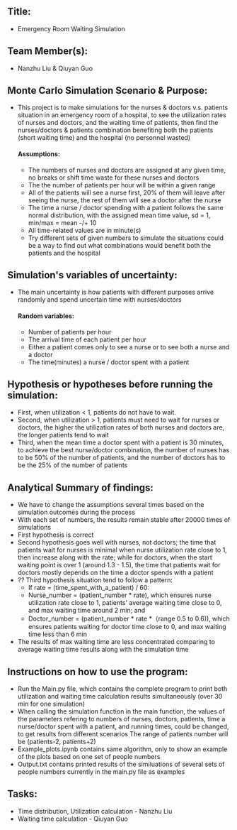 ## Title: 
- Emergency Room Waiting Simulation
## Team Member(s): 
- Nanzhu Liu & Qiuyan Guo

## Monte Carlo Simulation Scenario & Purpose:
- This project is to make simulations for the nurses & doctors v.s. patients situation in an emergency room of a hospital, to see the utilization rates of nurses and doctors, and the waiting time of patients, then find the nurses/doctors & patients combination benefiting both the patients (short waiting time) and the hospital (no personnel wasted)
  #### Assumptions:
  - The numbers of nurses and doctors are assigned at any given time, no breaks or shift time waste for these nurses and doctors
  - The the number of patients per hour will be within a given range
  - All of the patients will see a nurse first, 20% of them will leave after seeing the nurse, the rest of them will see a doctor after the nurse
  - The time a nurse / doctor spending with a patient follows the same normal distribution, with the assigned mean time value, sd = 1, min/max = mean -/+ 10
  - All time-related values are in minute(s)
  - Try different sets of given numbers to simulate the situations could be a way to find out what combinations would benefit both the patients and the hospital

## Simulation's variables of uncertainty:
- The main uncertainty is how patients with different purposes arrive randomly and spend uncertain time with nurses/doctors
  #### Random variables:
  - Number of patients per hour
  - The arrival time of each patient per hour
  - Either a patient comes only to see a nurse or to see both a nurse and a doctor
  - The time(minutes) a nurse / doctor spent with a patient

## Hypothesis or hypotheses before running the simulation:
- First, when utilization < 1, patients do not have to wait.
- Second, when utilization > 1, patients must need to wait for nurses or doctors, the higher the utilization rates of both nurses and doctors are, the longer patients tend to wait
- Third, when the mean time a doctor spent with a patient is 30 minutes, to achieve the best nurse/doctor combination, the number of nurses has to be 50% of the number of patients, and the number of doctors has to be the 25% of the number of patients

## Analytical Summary of findings: 
- We have to change the assumptions several times based on the simulation outcomes during the process
- With each set of numbers, the results remain stable after 20000 times of simulations
- First hypothesis is correct
- Second hypothesis goes well with nurses, not doctors; the time that patients wait for nurses is minimal when nurse utilization rate close to 1, then increase along with the rate; while for doctors, when the start waiting point is over 1 (around 1.3 - 1.5), the time that patients wait for doctors mostly depends on the time a doctor spends with a patient
- ?? Third hypothesis situation tend to follow a pattern:
    - If rate = (time_spent_with_a_patient) / 60:
    - Nurse_number = (patient_number * rate), which ensures nurse utilization rate close to 1, patients' average waiting time close to 0, and max waiting time around 2 min; and 
    - Doctor_number = (patient_number * rate *（range 0.5 to 0.6)), which ensures patients waiting for doctor time close to 0, and max waiting time less than 6 min
- The results of max waiting time are less concentrated comparing to average waiting time results along with the simulation time



## Instructions on how to use the program:
- Run the Main.py file, which contains the complete program to print both utilization and waiting time calculation results simultaneously (over 30 min for one simulation)
- When calling the simulation function in the main function, the values of the parameters refering to numbers of nurses, doctors, patients, time a nurse/doctor spent with a patient, and running times, could be changed, to get results from different scenarios
  The range of patients number will be (patients-2, patients+2)
- Example_plots.ipynb contains same algorithm, only to show an example of the plots based on one set of people numbers
- Output.txt contains printed results of the similuations of several sets of people numbers currently in the main.py file as examples

## Tasks:
- Time distribution, Utilization calculation - Nanzhu Liu
- Waiting time calculation - Qiuyan Guo
